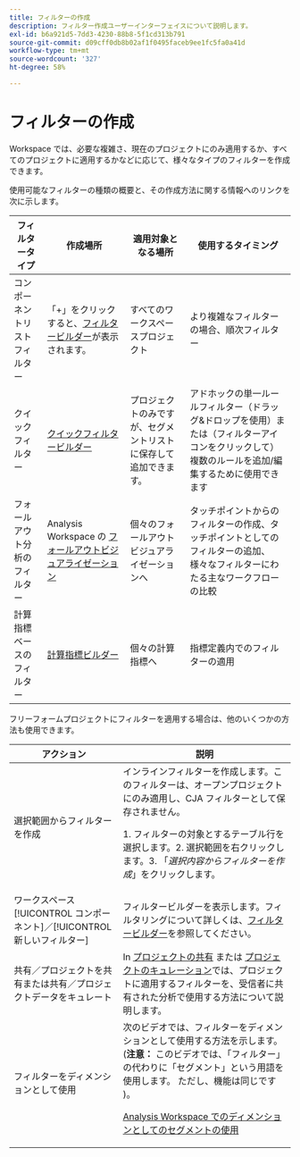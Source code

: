 ```yaml
---
title: フィルターの作成
description: フィルター作成ユーザーインターフェイスについて説明します。
exl-id: b6a921d5-7dd3-4230-88b8-5f1cd313b791
source-git-commit: d09cff0db8b02af1f0495faceb9ee1fc5fa0a41d
workflow-type: tm+mt
source-wordcount: '327'
ht-degree: 58%

---
```


# フィルターの作成

Workspace では、必要な複雑さ、現在のプロジェクトにのみ適用するか、すべてのプロジェクトに適用するかなどに応じて、様々なタイプのフィルターを作成できます。

使用可能なフィルターの種類の概要と、その作成方法に関する情報へのリンクを次に示します。

| フィルタータイプ | 作成場所 | 適用対象となる場所 | 使用するタイミング |
| --- | --- | --- | --- |
| コンポーネントリストフィルター | 「+」をクリックすると、[フィルタービルダー](/help/components/filters/filter-builder.md)が表示されます。 | すべてのワークスペースプロジェクト | より複雑なフィルターの場合、順次フィルター |
| クイックフィルター | [クイックフィルタービルダー](/help/components/filters/quick-filters.md) | プロジェクトのみですが、セグメントリストに保存して追加できます。 | アドホックの単一ルールフィルター（ドラッグ&amp;ドロップを使用）または（フィルターアイコンをクリックして）複数のルールを追加/編集するために使用できます |
| フォールアウト分析のフィルター | Analysis Workspace の [フォールアウトビジュアライゼーション](/help/analysis-workspace/visualizations/fallout/compare-segments-fallout.md) | 個々のフォールアウトビジュアライゼーションへ | タッチポイントからのフィルターの作成、タッチポイントとしてのフィルターの追加、様々なフィルターにわたる主なワークフローの比較 |
| 計算指標ベースのフィルター | [計算指標ビルダー](/help/components/calc-metrics/cm-workflow/metrics-with-segments.md) | 個々の計算指標へ | 指標定義内でのフィルターの適用 |

フリーフォームプロジェクトにフィルターを適用する場合は、他のいくつかの方法も使用できます。

| アクション | 説明 |
| --- | --- |
| 選択範囲からフィルターを作成 | インラインフィルターを作成します。このフィルターは、オープンプロジェクトにのみ適用し、CJA フィルターとして保存されません。<p> 1. フィルターの対象とするテーブル行を選択します。2. 選択範囲を右クリックします。3. 「*選択内容からフィルターを作成*」をクリックします。 |
| ワークスペース[!UICONTROL コンポーネント]／[!UICONTROL 新しいフィルター] | フィルタービルダーを表示します。フィルタリングについて詳しくは、[フィルタービルダー](/help/components/filters/filter-builder.md)を参照してください。 |
| 共有／プロジェクトを共有または共有／プロジェクトデータをキュレート | In [プロジェクトの共有](/help/analysis-workspace/curate-share/share-projects.md) または [プロジェクトのキュレーション](/help/analysis-workspace/curate-share/curate.md)では、プロジェクトに適用するフィルターを、受信者に共有された分析で使用する方法について説明します。 |
| フィルターをディメンションとして使用 | 次のビデオでは、フィルターをディメンションとして使用する方法を示します。(**注意：** このビデオでは、「フィルター」の代わりに「セグメント」という用語を使用します。 ただし、機能は同じです )。 <p>[Analysis Workspace でのディメンションとしてのセグメントの使用](https://experienceleague.adobe.com/docs/analytics-learn/tutorials/analysis-workspace/applying-segments/using-segments-as-dimensions-in-analysis-workspace.html?lang=ja)</p> |
